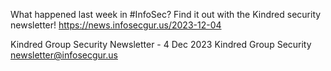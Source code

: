 What happened last week in #InfoSec? Find it out with the Kindred security newsletter!
https://news.infosecgur.us/2023-12-04

Kindred Group Security Newsletter -  4 Dec 2023
Kindred Group Security
newsletter@infosecgur.us
 
